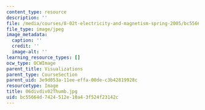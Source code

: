 ```yaml
---
content_type: resource
description: ''
file: /media/courses/8-02t-electricity-and-magnetism-spring-2005/bc55664d7424512e10a43f524f23142c_06divdiv02Thumb.jpg
file_type: image/jpeg
image_metadata:
  caption: ''
  credit: ''
  image-alt: ''
learning_resource_types: []
ocw_type: OCWImage
parent_title: Visualizations
parent_type: CourseSection
parent_uid: 3e9d053a-11ee-effa-00de-c3b42819928c
resourcetype: Image
title: 06divdiv02Thumb.jpg
uid: bc55664d-7424-512e-10a4-3f524f23142c
---
```

